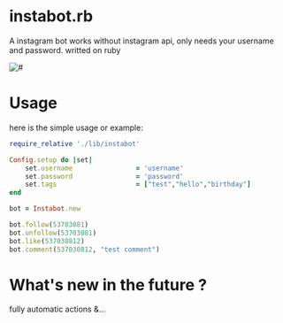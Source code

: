 # instabot.rb
A instagram bot works without instagram api, only needs your username and password. writted on ruby

![#](https://img.shields.io/badge/status-under%20construction-ff69b4.svg)

# Usage
here is the simple usage or example:

```ruby
require_relative './lib/instabot' 

Config.setup do |set|
    set.username                = 'username'
    set.password                = 'password'
    set.tags                    = ["test","hello","birthday"]
end

bot = Instabot.new

bot.follow(53703081)
bot.unfollow(53703081)
bot.like(537030812)
bot.comment(537030812, "test comment")
```

# What's new in the future ?

fully automatic actions
&...

